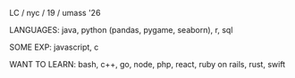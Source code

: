 LC / nyc / 19 / umass '26

LANGUAGES: java, python (pandas, pygame, seaborn), r, sql

SOME EXP: javascript, c

WANT TO LEARN: bash, c++, go, node, php, react, ruby on rails, rust, swift

